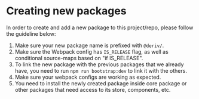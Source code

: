 # Creating new packages

In order to create and add a new package to this project/repo, please follow the guideline below:

1. Make sure your new package name is prefixed with `@deriv/`.
2. Make sure the Webpack config has `IS_RELEASE` flag, as well as conditional source-maps based on "if IS_RELEASE".
3. To link the new package with the previous packages that we already have, you need to run `npm run bootstrap:dev` to link it with the others.
4. Make sure your webpack configs are working as expected.
5. You need to install the newly created package inside core package or other packages that need access to its store, components, etc.
